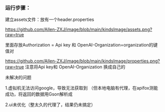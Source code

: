 ### 运行步骤：

建立assets文件：放有一个header.properties

https://github.com/Allen-ZXJ/image/blob/main/kindsImage/assets.png?raw=true

里面存放Authorization = Api key 和 OpenAI-Organization=organization的键值对

https://github.com/Allen-ZXJ/image/blob/main/kindsImage/properties.png?raw=true
注意将Api key和 OpenAI-Organization 换成自己的




未解决的问题

1.虚拟机无法访问google，导致无法获取到 （但本地电脑有代理，在apifox测能成功，将返回的数据用Gson解析成

2.ui未优化（整太久的代理了，结果仍未搞定）